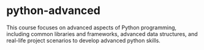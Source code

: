 # python-advanced
This course focuses on advanced aspects of Python programming, including common libraries and frameworks, advanced data structures, and real-life project scenarios to develop advanced python skills.
